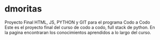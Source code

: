 # dmoritas
Proyecto Final HTML, JS, PYTHON y GIT para el programa Codo a Codo
Este es el proyecto final del curso de codo a codo, full stack de python.
En la pagina encontraran los conocimientos aprendidos a lo largo del curso.
